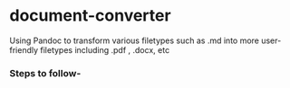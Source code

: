 # document-converter
Using Pandoc to transform various filetypes such as .md into more user-friendly filetypes including .pdf , .docx, etc

### Steps to follow-
